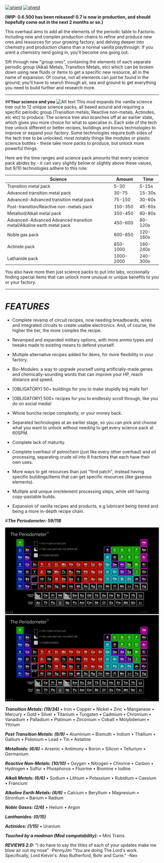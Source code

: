 [![shield](https://img.shields.io/badge/Ko--fi-Donate%20-ff0000?logo=kofi&logoColor=ffffff)](https://ko-fi.com/blackatm38526)
[![shield](https://img.shields.io/badge/dynamic/json?color=orange&label=Factorio&query=downloads_count&suffix=%20downloads&url=https%3A%2F%2Fmods.factorio.com%2Fapi%2Fmods%2Fperiodic-madness)](https://mods.factorio.com/mod/periodic-madness)


**(WIP: 0.6.500 has been released! 0.7 is now in production, and should hopefully come out in the next 2 months or so.)**

This overhaul aims to add all the elements of the periodic table to Factorio. Including new and complex production chains to refine and produce new ores and resources for your growing factory, and delving deeper into chemistry and production chains than a normal vanilla playthrough. If you arent a chemistry nerd going in, you'll become one going out.

Sift through new "group ores", containing the elements of each separate periodic group (Alkali Metals, Transition Metals, etc) which can be broken down using new fluids or items to get a specific new resource, all in the name of expansion. Of course, not all elements can just be found in the ground; you'll have to search through air, sea and ground to get everything you need to build further and research more.
*  * *
##**Your science and you**
![Alt text](https://cdn.discordapp.com/attachments/306402592265732098/1355689075016990800/science-and-you.png?ex=67e9d756&is=67e885d6&hm=5dbd864a3612d4ba20846d24e615cf6b9944eee8bd4e2fae8d69fb7ebf944ebe&)
This mod expands the vanilla science tree out to 12 unique science packs, all based around and requiring a specific periodic group (Transition metals, Reactive non-metals, Actinides, etc etc) to produce. The science tree also branches off at an earlier state, which gives you more choice for what to specalise in. Each side of the tech tree unlock different or better recipes, buildings and bonus technologies to improve or expand your factory.
Some technologies require both sides of the tech tree to be unlocked, most notably things like modules or plastic science bottles - these take more packs to produce, but unlock more powerful things.

Here are the time ranges and science pack amounts that every science pack abides by - it can vary slightly below or slightly above these values, but 9/10 technologies adhere to this rule:

| Science | Amount | Time |
| ------- | ------ | ---- |
| Transition metal pack | 5-30 | 5-15s |
| Advanced transition metal pack | 30-75 | 15-30s |
| Advanced-Advanced transition metal pack | 75-150 | 30-60s |
| Post-transition/Reactive non-metals pack | 150-350 | 45-60s |
| Metalloid/Alkali metal pack | 350-450 | 60-80s |
| Advanced-Advanced Advanced transition metal/Alkaline earth metal pack | 450-600 | 80-120s |
| Noble gas pack | 600-850 | 120-160s |
| Actinide pack | 850-1000 | 160-240s |
| Lathanide pack | 1000-2000 | 240-300s |

You also have more then just science packs to put into labs, occisonally finding special items that can unlock more unusual or unique benefits to you or your factory.

* * *
# ***FEATURES***

* Complete revamp of circuit recipes, now needing breadboards, wires and integrated circuits to create usable electronics. And, of course, the higher the tier, the more complex the recipe.

* Revamped and expanded military options, with more ammo types and tweaks made to existing means to defend yourself.

* Multiple alternative recipes added for items, for more flexibility in your factory. 

* Bio-Modules: a way to upgrade yourself using artificially-made genes and chemically-sounding words that can improve your HP, reach distance and speed.

* [OBLIGATORY] 50+ buildings for you to make stupidly big malls for!

* [OBLIGATORY]  500+ recipes for you to endlessly scroll through, like you do on social media!

* Whole buncha recipe complexity, or your money back.

* Separated technologies at an earlier stage, so you can pick and choose what you want to unlock without needing to get every science pack at 60SPM.

* Complete lack of maturity.

* Complete overhaul of petrochem (just like every other overhaul) and oil processing, separating crude oil into 8 fractions that each have their own uses.

* More ways to get resources than just "find patch", instead having specific buildings/items that can get specific resources (like gaseous elements).

* Multiple and unique ore/element processing steps, while still having copy-pastable builds.

* Expansion of vanilla recipes and products, e.g lubricant being tiered and being a more in-depth recipe chain.


#***The Periodometer: 59/118***

![The Periodometer™](gallery/periodometer.png)
![The Periodometer™](periodic-madness/gallery/periodometer.png)
[^1]: Ignore the two images. It's simpler than two copies of the README

***Transition Metals: (19/34)***
• Iron
• Copper
• Nickel
• Zinc
• Manganese
• Mercury
• Gold 
• Silver
• Titanium 
• Tungsten
• Cadmium 
• Chromium
• Vanadium
• Palladium
• Platinum
• Zirconium
• Cobalt
• Molybdenum
• Yttrium

***Post Transition Metals: (9/9)***
• Aluminium 
• Bismuth
• Indium
• Thallium
• Gallium
• Polonium
• Lead
• Tin
• Astatine

***Metalloids: (6/6)***
• Arsenic
• Antimony
• Boron
• Silicon
• Tellurium
• Germanium

***Reactive Non-Metals: (10/10)***
• Oxygen
• Nitrogen
• Chlorine
• Carbon
• Hydrogen
• Sulfur
• Phosphorus
• Fluorine
• Bromine
• Iodine

***Alkali Metals: (6/6)***
• Sodium
• Lithium
• Potassium
• Rubidium
• Caesium
• Francium

***Alkaline Earth Metals: (6/6)***
• Calcium
• Beryllium
• Magnesium
• Strontium
• Barium
• Radium

***Noble Gases: (2/6)***
• Helium
• Argon

***Lanthanides: (0/15)***

***Actinides: (1/15)***
• Uranium


***Touched by a madman (Mod compatability):***
• Mini Trains


***REVIEWS 2.0:***
"I do have to say the titles of each of your updates make me blow air out my nose" -PennyJim
"You are doing The Lord's work. Specifically, Lord Kelvin's. Also Rutherford, Bohr and Curie." -Nex